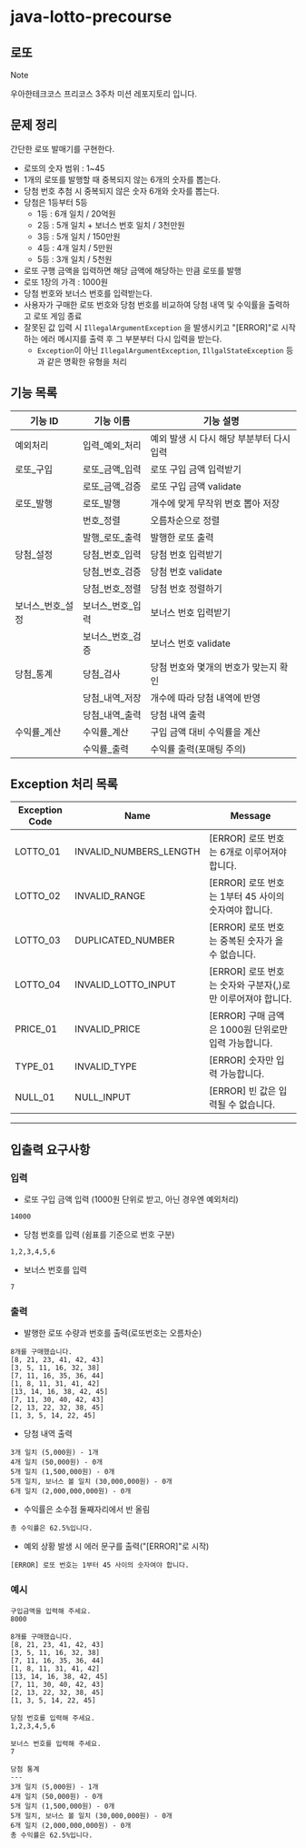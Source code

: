 # java-lotto-precourse
## 로또

> [!NOTE]
> 우아한테크코스 프리코스 3주차 미션 레포지토리 입니다.



## 문제 정리

간단한 로또 발매기를 구현한다.

- 로또의 숫자 범위 : 1~45
- 1개의 로또를 발행할 때 중복되지 않는 6개의 숫자를 뽑는다.
- 당첨 번호 추첨 시 중복되지 않은 숫자 6개와 숫자를 뽑는다.
- 당첨은 1등부터 5등
    - 1등 : 6개 일치 / 20억원
    - 2등 : 5개 일치 + 보너스 번호 일치 / 3천만원
    - 3등 : 5개 일치 / 150만원
    - 4등 : 4개 일치 / 5만원
    - 5등 : 3개 일치 / 5천원
- 로또 구행 금액을 입력하면 해당 금액에 해당하는 만큼 로또를 발행
- 로또 1장의 가격 : 1000원
- 당첨 번호와 보너스 번호를 입력받는다.
- 사용자가 구매한 로또 번호와 당첨 번호를 비교하여 당첨 내역 및 수익률을 출력하고 로또 게임 종료
- 잘못된 값 입력 시 `IllegalArgumentException` 을 발생시키고 "[ERROR]"로 시작하는 에러 메시지를 출력 후 그 부분부터 다시 입력을 받는다.
    - `Exception`이 아닌 `IllegalArgumentException`, `IllgalStateException` 등과 같은 명확한 유형을 처리


## 기능 목록
| 기능 ID     | 기능 이름     | 기능 설명                    |
|-----------|-----------| ------------------------ |
| 예외처리      | 입력_예외_처리  | 예외 발생 시 다시 해당 부분부터 다시 입력 |
| 로또_구입     | 로또_금액_입력  | 로또 구입 금액 입력받기            |
|           | 로또_금액_검증  | 로또 구입 금액 validate        |
| 로또_발행     | 로또_발행     | 개수에 맞게 무작위 번호 뽑아 저장      |
|           | 번호_정렬     | 오름차순으로 정렬                |
|           | 발행_로또_출력  | 발행한 로또 출력                |
| 당첨_설정     | 당첨_번호_입력  | 당첨 번호 입력받기               |
|           | 당첨_번호_검증  | 당첨 번호 validate           |
|           | 당첨_번호_정렬  | 당첨 번호 정렬하기               |
| 보너스_번호_설정 | 보너스_번호_입력 | 보너스 번호 입력받기              |
|           | 보너스_번호_검증 | 보너스 번호 validate          |
| 당첨_통계     | 당첨_검사     | 당첨 번호와 몇개의 번호가 맞는지 확인    |
|           | 당첨_내역_저장  | 개수에 따라 당첨 내역에 반영         |
|           | 당첨_내역_출력  | 당첨 내역 출력                 |
| 수익률_계산    | 수익률_계산    | 구입 금액 대비 수익률을 계산         |
|           | 수익률_출력    | 수익률 출력(포매팅 주의)           |


## Exception 처리 목록

| Exception Code | Name                   | Message                                 |
| -------------- | ---------------------- | --------------------------------------- |
| LOTTO_01       | INVALID_NUMBERS_LENGTH | \[ERROR] 로또 번호는 6개로 이루어져야 합니다.          |
| LOTTO_02       | INVALID_RANGE          | \[ERROR] 로또 번호는 1부터 45 사이의 숫자여야 합니다.    |
| LOTTO_03       | DUPLICATED_NUMBER      | \[ERROR] 로또 번호는 중복된 숫자가 올 수 없습니다.       |
| LOTTO_04       | INVALID_LOTTO_INPUT    | \[ERROR] 로또 번호는 숫자와 구분자(,)로만 이루어져야 합니다. |
| PRICE_01       | INVALID_PRICE          | \[ERROR] 구매 금액은 1000원 단위로만 입력 가능합니다.    |
| TYPE_01        | INVALID_TYPE           | \[ERROR] 숫자만 입력 가능합니다.                  |
| NULL_01        | NULL_INPUT             | \[ERROR] 빈 값은 입력될 수 없습니다.               |

---

## 입출력 요구사항

### 입력

- 로또 구입 금액 입력 (1000원 단위로 받고, 아닌 경우엔 예외처리)

```shell
14000
```

- 당첨 번호를 입력 (쉼표를 기준으로 번호 구분)

```shell
1,2,3,4,5,6
```

- 보너스 번호를 입력

```shell
7
```

### 출력

- 발행한 로또 수량과 번호를 출력(로또번호는 오름차순)

```shell
8개를 구매했습니다.
[8, 21, 23, 41, 42, 43]
[3, 5, 11, 16, 32, 38]
[7, 11, 16, 35, 36, 44]
[1, 8, 11, 31, 41, 42]
[13, 14, 16, 38, 42, 45]
[7, 11, 30, 40, 42, 43]
[2, 13, 22, 32, 38, 45]
[1, 3, 5, 14, 22, 45]
```

- 당첨 내역 출력

```shell
3개 일치 (5,000원) - 1개
4개 일치 (50,000원) - 0개
5개 일치 (1,500,000원) - 0개
5개 일치, 보너스 볼 일치 (30,000,000원) - 0개
6개 일치 (2,000,000,000원) - 0개
```

- 수익률은 소수점 둘째자리에서 반 올림

```shell
총 수익률은 62.5%입니다.
```

- 예외 상황 발생 시 에러 문구를 출력("[ERROR]"로 시작)

```shell
[ERROR] 로또 번호는 1부터 45 사이의 숫자여야 합니다.
```

### 예시

```shell
구입금액을 입력해 주세요.
8000

8개를 구매했습니다.
[8, 21, 23, 41, 42, 43]
[3, 5, 11, 16, 32, 38]
[7, 11, 16, 35, 36, 44]
[1, 8, 11, 31, 41, 42]
[13, 14, 16, 38, 42, 45]
[7, 11, 30, 40, 42, 43]
[2, 13, 22, 32, 38, 45]
[1, 3, 5, 14, 22, 45]

당첨 번호를 입력해 주세요.
1,2,3,4,5,6

보너스 번호를 입력해 주세요.
7

당첨 통계
---
3개 일치 (5,000원) - 1개
4개 일치 (50,000원) - 0개
5개 일치 (1,500,000원) - 0개
5개 일치, 보너스 볼 일치 (30,000,000원) - 0개
6개 일치 (2,000,000,000원) - 0개
총 수익률은 62.5%입니다.
```
